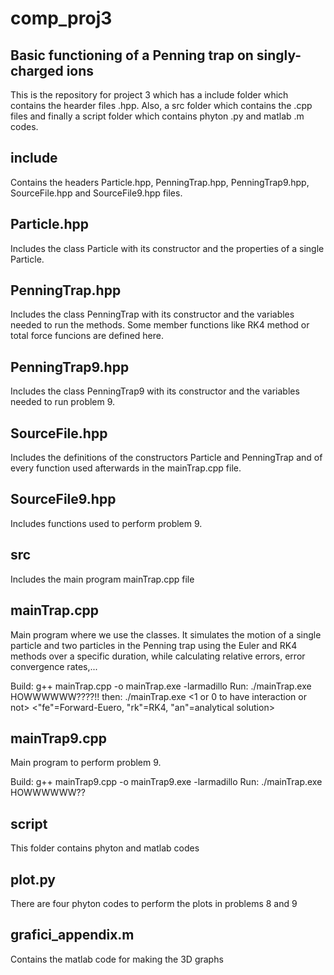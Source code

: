 # comp_proj3


Basic functioning of a Penning trap on singly-charged ions
---------------------------
This is the repository for project 3 which has a include folder which contains the hearder files .hpp. Also, a src folder which contains the .cpp files and finally a script folder which contains phyton .py and matlab .m codes.

include
------------
Contains the headers Particle.hpp, PenningTrap.hpp, PenningTrap9.hpp, SourceFile.hpp and SourceFile9.hpp files.

Particle.hpp
---------------
Includes the class Particle with its constructor and the properties of a single Particle.

PenningTrap.hpp
---------------
Includes the class PenningTrap with its constructor and the variables needed to run the methods. Some member functions like RK4 method or total force funcions are defined here.

PenningTrap9.hpp
---------------
Includes the class PenningTrap9 with its constructor and the variables needed to run problem 9. 

SourceFile.hpp
------------
Includes the definitions of the constructors Particle and PenningTrap and of every function used afterwards in the mainTrap.cpp file.


SourceFile9.hpp
------------
Includes functions used to perform problem 9.

src
------------
Includes the main program mainTrap.cpp file

mainTrap.cpp
------------
Main program where we use the classes. It simulates the motion of a single particle and two particles in the Penning trap using the Euler and RK4 methods over a specific duration, while calculating relative errors, error convergence rates,...

Build: g++ mainTrap.cpp -o mainTrap.exe -larmadillo 
Run: ./mainTrap.exe 
HOWWWWWW????!!
then: ./mainTrap.exe <1 or 0 to have interaction or not> <integer number of steps> <\"fe\"=Forward-Euero, \"rk\"=RK4, \"an\"=analytical solution>

mainTrap9.cpp
------------
Main program to perform problem 9.

Build: g++ mainTrap9.cpp -o mainTrap9.exe -larmadillo 
Run: ./mainTrap.exe HOWWWWWW??

script
------------
This folder contains phyton and matlab codes 

plot.py
------------
There are four phyton codes to perform the plots in problems 8 and 9

grafici_appendix.m
------------
Contains the matlab code for making the 3D graphs 



